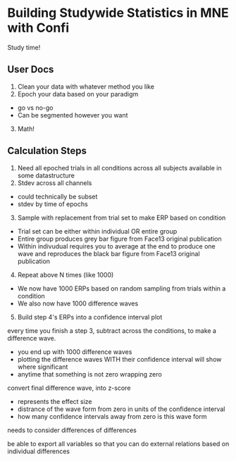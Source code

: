 # Building Studywide Statistics in MNE with Confi

Study time!

## User Docs

1. Clean your data with whatever method you like
2. Epoch your data based on your paradigm
  - go vs no-go
  - Can be segmented however you want
3. Math!

## Calculation Steps

1. Need all epoched trials in all conditions across all subjects available in some datastructure
2. Stdev across all channels
  - could technically be subset
  - stdev by time of epochs
3. Sample with replacement from trial set to make ERP based on condition
  - Trial set can be either within individual OR entire group
  - Entire group produces grey bar figure from Face13 original publication
  - Within indivudual requires you to average at the end to produce one wave and reproduces the black bar figure from Face13 original publication
4. Repeat above N times (like 1000)
  - We now have 1000 ERPs based on random sampling from trials within a condition
  - We also now have 1000 difference waves
5. Build step 4's ERPs into a confidence interval plot

every time you finish a step 3, subtract across the conditions, to make a difference wave.
  - you end up with 1000 difference waves
  - plotting the difference waves WITH their confidence interval will show where significant
  - anytime that something is not zero wrapping zero

convert final difference wave, into z-score
  - represents the effect size
  - distrance of the wave form from zero in units of the confidence interval
  - how many confidence intervals away from zero is this wave form

needs to consider differences of differences

be able to export all variables so that you can do external relations based on individual differences
